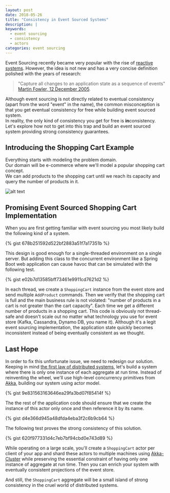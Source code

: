 ```yaml
---
layout: post
date: 2018-05-26
title: "Consistency in Event Sourced Systems"
description: |
keywords:
  - event sourcing
  - consistency
  - actors
categories: event sourcing
---
```


Event Sourcing recently became very popular with the rise of [reactive systems](https://www.reactivemanifesto.org/). However, the idea is not new and has a very concise definition polished with the years of research:  
>"Capture all changes to an application state as a sequence of events"  
>[Martin Fowler, 12 December 2005](https://martinfowler.com/eaaDev/EventSourcing.html).  

Although event sourcing is not directly related to eventual consistency (apart from the word "event" in the name), the common misconception is that you get eventual consistency for free while building event sourced system.  
In reality, the only kind of consistency you get for free is **in**consistency.  
Let's explore how not to get into this trap and build an event sourced system providing strong consistency guarantees.

<!--more-->

## Introducing the Shopping Cart Example
Everything starts with modeling the problem domain.  
Our domain will be e-commerce where we'll model a popular shopping cart concept.  
We can add products to the shopping cart until we reach its capacity and query the number of products in it.

![alt text](https://bit.ly/2IJ2gea?style=centered "domain model")

## Promising Event Sourced Shopping Cart Implementation
When you are first getting familiar with event sourcing you most likely build the following kind of a system.

{% gist 678b251592d522bf2883a51f7a17351b %}

This design is good enough for a single-threaded environment on a single server. But adding this class to the concurrent environment like a Spring Boot web application can cause havoc that can be simulated with the following test.

{% gist e02b7d13585bff73461e9911cd7621d2 %}

In each thread, we create a `ShoppingCart` instance from the event store and send multiple `AddProduct` commands.
Then we verify that the shopping cart is full and the main business rule is not violated: "number of products in a cart is not greater than the cart capacity". Each time we get a different number of products in a shopping cart.
This code is obviously not thread-safe and doesn't scale out no matter what technology you use for event store (Kafka, Cassandra, Dynamo DB, you name it). Although it's a legit event sourcing implementation, the application state quickly becomes inconsistent instead of being eventually consistent as we thought.

## Last Hope

In order to fix this unfortunate issue, we need to redesign our solution.
Keeping in mind [the first law of distributed systems](https://martinfowler.com/bliki/FirstLaw.html), let's build a system where there is only one instance of each aggregate at run time.
Instead of reinventing the wheel, we'll use high-level concurrency primitives from [Akka](https://akka.io/), building our system using actor model.

{% gist 9e831563163646ea29fa3bd07f85414f %}

The the rest of the application code should ensure that we create the instance of this actor only once and then reference it by its name.

{% gist d4e366d945a48dfda4eba3f2c6b9cb64 %}

The following test proves the strong consistency of this solution.

{% gist 620f977331d4c7eb7bf94cbd0e743d89 %}

While operating on a large scale, you'll create a `ShoppingCart` actor per client of your app and shard these actors to multiple machines using [Akka-Cluster](https://doc.akka.io/docs/akka/2.5/cluster-usage.html) while preserving the essential constraint of having only one instance of aggregate at run time. Then you can enrich your system with eventually consistent projections of the event store.

And still, the `ShoppingCart` aggregate will be a small island of strong consistency in the cruel world of distributed systems.

